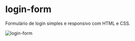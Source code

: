 # login-form
Formulário de login simples e responsivo com HTML e CSS.

![login-form](https://user-images.githubusercontent.com/96389198/161655206-ca108d50-b995-4e43-9a61-532fe0740890.png)
